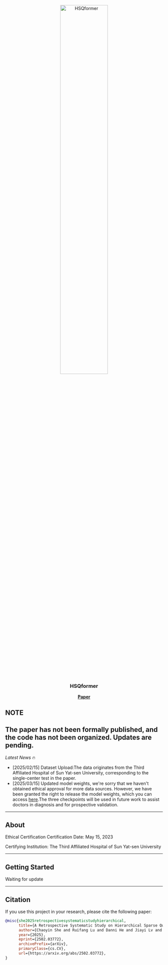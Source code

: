 <p align="center"> <picture> <source media="(prefers-color-scheme: dark)" srcset="https://raw.githubusercontent.com/Asunatan/HSQformer/main/docs/source/assets/logos/HSQformer-logo-text-dark.png"> <img alt="HSQformer" src="https://raw.githubusercontent.com/Asunatan/HSQformer/main/docs/source/assets/logos/HSQformer-logo-text-light.png" width=55%> </picture> </p><h3 align="center"> HSQformer</h3><p align="center"> <a href="https://arxiv.org/abs/2502.03772"><b>Paper</b></a>

## NOTE
The paper has not been formally published, and the code has not been organized. Updates are pending.
---

*Latest News* 🔥
- [2025/02/15] Dataset Upload:The data originates from the Third Affiliated Hospital of Sun Yat-sen University, corresponding to the single-center test in the paper.
- [2025/03/15] Updated model weights, we're sorry that we haven't obtained ethical approval for more data sources. However, we have been granted the right to release the model weights, which you can access [here](https://drive.google.com/drive/folders/1kGGmsbBI27C4R2y6AO6vdkv9bHp8McAk?usp=sharing).The three checkpoints will be used in future work to assist doctors in diagnosis and for prospective validation.
---

## About

Ethical Certification
Certification Date: May 15, 2023

Certifying Institution: The Third Affiliated Hospital of Sun Yat-sen University

---
## Getting Started

Waiting for update

---
## Citation
If you use this project in your research, please cite the following paper:
```bibtex
@misc{she2025retrospectivesystematicstudyhierarchical,
      title={A Retrospective Systematic Study on Hierarchical Sparse Query Transformer-assisted Ultrasound Screening for Early Hepatocellular Carcinoma}, 
      author={Chaoyin She and Ruifang Lu and Danni He and Jiayi Lv and Yadan Lin and Meiqing Cheng and Hui Huang and Lida Chen and Wei Wang and Qinghua Huang},
      year={2025},
      eprint={2502.03772},
      archivePrefix={arXiv},
      primaryClass={cs.CV},
      url={https://arxiv.org/abs/2502.03772}, 
}
```
